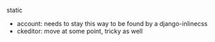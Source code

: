 static
- account: needs to stay this way to be found by a django-inlinecss
- ckeditor: move at some point, tricky as well
